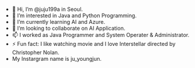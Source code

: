 - 👋 Hi, I’m @juju199a in Seoul.
- 👀 I’m interested in Java and Python Programming.
- 🌱 I’m currently learning AI and Azure.
- 💞️ I’m looking to collaborate on AI Application.
- 📫 I worked as Java Programmer and System Operater & Administrator.
- ⚡ Fun fact: I like watching movie and I love Interstellar directed by Christopher Nolan.
- My Instargram name is ju_youngjun.
